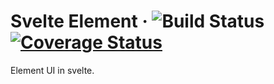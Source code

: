 # Svelte Element &middot; ![Build Status](https://github.com/mistlog/svelte-element/workflows/build/badge.svg) [![Coverage Status](https://coveralls.io/repos/github/mistlog/svelte-element/badge.svg)](https://coveralls.io/github/mistlog/svelte-element)

Element UI in svelte.
